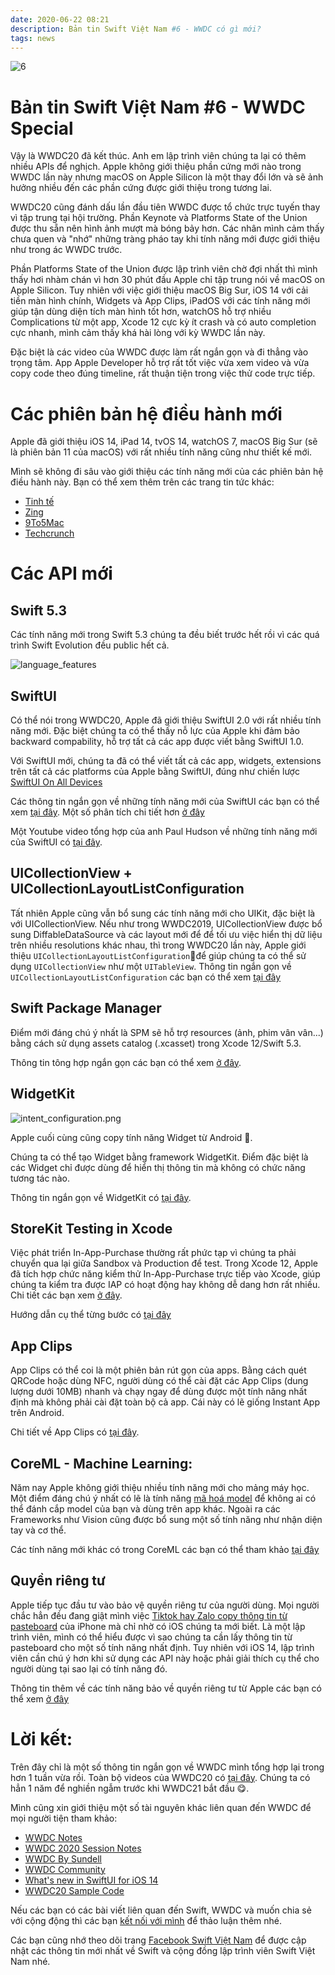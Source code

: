 ```yaml
---
date: 2020-06-22 08:21
description: Bản tin Swift Việt Nam #6 - WWDC có gì mới?
tags: news
---
```


![6](https://raw.githubusercontent.com/SwiftVietnam/SwiftVietnam/master/Output/Images/swiftvietnam/6/swiftvietnam_6.png)

# Bản tin Swift Việt Nam #6 - WWDC Special

Vậy là WWDC20 đã kết thúc. Anh em lập trình viên chúng ta lại có thêm nhiều APIs để nghịch. Apple không giới thiệu phần cứng mới nào trong WWDC lần này nhưng macOS on Apple Silicon là một thay đổi lớn và sẽ ảnh hưởng nhiều đến các phần cứng được giới thiệu trong tương lai.

WWDC20 cũng đánh dấu lần đầu tiên WWDC được tổ chức trực tuyến thay vì tập trung tại hội trường. Phần Keynote và Platforms State of the Union được thu sẵn nên hình ảnh mượt mà bóng bảy hơn. Các nhân mình cảm thấy chưa quen và "nhớ" những tràng pháo tay khi tính năng mới được giới thiệu như trong ác WWDC trước.

Phần Platforms State of the Union được lập trình viên chờ đợi nhất thì mình thấy hơi nhàm chán vì hơn 30 phút đầu Apple chỉ tập trung nói về macOS on Apple Silicon. Tuy nhiên với việc giới thiệu macOS Big Sur, iOS 14 với cải tiền màn hình chính, Widgets và App Clips, iPadOS với các tính năng mới giúp tận dùng diện tích màn hình tốt hơn, watchOS hỗ trợ nhiều Complications từ một app, Xcode 12 cực kỳ ít crash và có auto completion cực nhanh, mình cảm thấy khá hài lòng với kỳ WWDC lần này. 

Đặc biệt là các video của WWDC được làm rất ngắn gọn và đi thẳng vào trọng tâm. App Apple Developer hỗ trợ rất tốt việc vừa xem video và vừa copy code theo đúng timeline, rất thuận tiện trong việc thử code trực tiếp.

# Các phiên bản hệ điều hành mới

Apple đã giới thiệu iOS 14, iPad 14, tvOS 14, watchOS 7, macOS Big Sur (sẽ là phiên bản 11 của macOS) với rất nhiều tính năng cũng như thiết kế mới.

Mình sẽ không đi sâu vào giới thiệu các tính năng mới của các phiên bản hệ điều hành này. Bạn có thể xem thêm trên các trang tin tức khác:

- [Tinh tế](https://tinhte.vn/thread/wwdc20-ios-14-chinh-thuc-tu-dong-gom-ung-dung-widget-moi-them-loat-tinh-nang-cho-siri.3151444/) 
- [Zing](https://zingnews.vn/7-thay-doi-dang-cho-doi-nhat-tren-ios-14-post1098587.html#zingweb_category_category476_featured_5)
- [9To5Mac](https://9to5mac.com/2020/06/22/wwdc-2020-live-blog-news/)
- [Techcrunch](https://techcrunch.com/2020/06/22/heres-everything-apple-announced-in-the-wwdc-2020-keynote-today/)

# Các API mới

## Swift 5.3

Các tính năng mới trong Swift 5.3 chúng ta đều biết trước hết rồi vì các quá trình Swift Evolution đều public hết cả.

![language_features](https://raw.githubusercontent.com/SwiftVietnam/SwiftVietnam/master/Output/Images/swiftvietnam/6/language_features.png)

## SwiftUI

Có thể nói trong WWDC20, Apple đã giới thiệu SwiftUI 2.0 với rất nhiều tính năng mới. Đặc biệt chúng ta có thể thấy nỗ lực của Apple khi đảm bảo backward compability, hỗ trợ tất cả các app được viết bằng SwiftUI 1.0. 

Với SwiftUI mới, chúng ta đã có thể viết tất cả các app, widgets, extensions trên tất cả các platforms của Apple bằng SwiftUI, đúng như chiến lược [SwiftUI On All Devices](https://developer.apple.com/videos/play/wwdc2019/240/)

Các thông tin ngắn gọn về những tính năng mới của SwiftUI các bạn có thể xem [tại đây](https://wwdcnotes.com/notes/wwdc20/10041/). Một số phân tích chi tiết hơn [ở đây](https://swiftwithmajid.com/2020/06/23/what-is-new-in-swiftui/)

Một Youtube video tổng hợp của anh Paul Hudson về những tính năng mới của SwiftUI có [tại đây](https://www.hackingwithswift.com/articles/221/whats-new-in-swiftui-for-ios-14).

## UICollectionView + UICollectionLayoutListConfiguration

Tất nhiên Apple cũng vẫn bổ sung các tính năng mới cho UIKit, đặc biệt là với UICollectionView. Nếu như trong WWDC2019, 
UICollectionView được bổ sung DiffableDataSource và các layout mới để để tối ưu việc hiển thị dữ liệu trên nhiều resolutions khác nhau, thì trong WWDC20 lần này, Apple giới thiệu `UICollectionLayoutListConfiguration`để giúp chúng ta có thể sử dụng `UICollectionView` như một `UITableView`. Thông tin ngắn gọn về `UICollectionLayoutListConfiguration` các bạn có thể xem [tại đây](https://wwdcnotes.com/notes/wwdc20/10026/)

##  Swift Package Manager

Điểm mới đáng chú ý nhất là SPM sẽ hỗ trợ resources (ảnh, phim vân vân...) bằng cách sử dụng assets catalog (.xcasset) trong Xcode 12/Swift 5.3. 

Thông tin tông hợp ngắn gọn các bạn có thể xem [ở đây](https://wwdcnotes.com/notes/wwdc20/10169/).

## WidgetKit

![intent_configuration.png](https://raw.githubusercontent.com/SwiftVietnam/SwiftVietnam/master/Output/Images/swiftvietnam/6/intent_configuration.png)

Apple cuối cùng cũng copy tính năng Widget từ Android 😬. 

Chúng ta có thể tạo Widget bằng framework WidgetKit. Điểm đặc biệt là các Widget chỉ được dùng để hiển thị thông tin mà không có chức năng tương tác nào.

Thông tin ngắn gọn về WidgetKit có [tại đây](https://wwdcnotes.com/notes/wwdc20/10028/).

## StoreKit Testing in Xcode

Việc phát triển In-App-Purchase thường rất phức tạp vì chúng ta phải chuyển qua lại giữa Sandbox và Production để test. Trong Xcode 12, Apple đã tích hợp chức năng kiểm thử In-App-Purchase trực tiếp vào Xcode, giúp chúng ta kiểm tra được IAP có hoạt động hay không dễ dang hơn rất nhiều. Chi tiết các bạn xem [ở đây](https://developer.apple.com/videos/play/wwdc2020/10659/).

Hướng dẫn cụ thể từng bước có [tại đây](https://www.revenuecat.com/blog/storekit-testing-in-xcode)

## App Clips

App Clips có thể coi là một phiên bản rút gọn của apps. Bằng cách quét QRCode hoặc dùng NFC, người dùng có thể cài đặt các App Clips (dung lượng dưới 10MB) nhanh và chạy ngay để dùng được một tính năng nhất định mà không phải cài đặt toàn bộ cả app. Cái này có lẽ giống Instant App trên Android.

Chi tiết về App Clips có [tại đây](https://developer.apple.com/videos/play/wwdc2020/10174/).

## CoreML - Machine Learning:

Năm nay Apple không giới thiệu nhiều tính năng mới cho mảng máy học. Một điểm đáng chú ý nhất có lẽ là tính năng [mã hoá model](https://developer.apple.com/documentation/coreml/core_ml_api/encrypting_a_model_in_your_app) để không ai có thể đánh cắp model của bạn và dùng trên app khác. Ngoài ra các Frameworks như Vision cũng được bổ sung một số tính năng như nhận diện tay và cơ thể.

Các tính năng mới khác có trong CoreML các bạn có thể tham khảo [tại đây](https://machinethink.net/blog/new-in-apple-machine-learning-2020/)

## Quyền riêng tư

Apple tiếp tục đầu tư vào bảo vệ quyền riêng tư của người dùng. Mọi người chắc hẳn đều đang giật mình việc [Tiktok hay Zalo copy thông tin từ pasteboard](https://tinhte.vn/thread/ban-ve-chuc-nang-tu-doc-clipboard-cua-zalo-tiktok.3154165/) của iPhone mà chỉ nhờ có iOS chúng ta mới biết. Là một lập trình viên, mình có thể hiểu được vì sao chúng ta cần lấy thông tin từ pasteboard cho một số tính năng nhất định. Tuy nhiên với iOS 14, lập trình viên cần chú ý hơn khi sử dụng các API này hoặc phải giải thích cụ thể cho người dùng tại sao lại có tính năng đó.

Thông tin thêm về các tính năng bảo về quyền riêng tư từ Apple các bạn có thể xem [ở đây](https://wwdcbysundell.com/2020/security-privacy-announcements-at-wwdc20/)

# Lời kết:

Trên đây chỉ là một số thông tin ngắn gọn về WWDC mình tổng hợp lại trong hơn 1 tuần vừa rồi. Toàn bộ videos của WWDC20 có [tại đây](https://developer.apple.com/videos/all-videos/). Chúng ta có hẳn 1 năm để nghiền ngẫm trước khi WWDC21 bắt đầu 😋.

Mình cũng xin giới thiệu một số tài nguyên khác liên quan đến WWDC để mọi người tiện tham khảo: 

- [WWDC Notes](https://github.com/Blackjacx/WWDC)
- [WWDC 2020 Session Notes](https://github.com/Blackjacx/WWDC)
- [WWDC By Sundell](https://wwdcbysundell.com/)
- [WWDC Community](https://github.com/twostraws/wwdc)
- [What's new in SwiftUI for iOS 14](https://www.hackingwithswift.com/articles/221/whats-new-in-swiftui-for-ios-14)
- [WWDC20 Sample Code](https://github.com/artemnovichkov/wwdc20-samplecode)


Nếu các bạn có các bài viết liên quan đến Swift, WWDC và muốn chia sẻ với cộng động thì các bạn [kết nối với mình](https://www.facebook.com/tran.binhan) để thảo luận thêm nhé.

Các bạn cũng nhớ theo dõi trang [Facebook Swift Việt Nam](https://www.facebook.com/Swift-Vi%E1%BB%87t-Nam-396835394265318) để được cập nhật các thông tin mới nhất về Swift và cộng đồng lập trình viên Swift Việt Nam nhé.